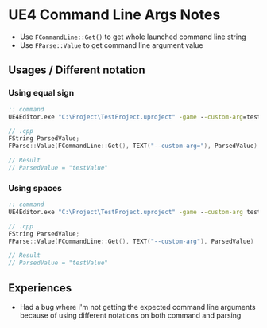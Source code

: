 # UE4 Command Line Args Notes
- Use `FCommandLine::Get()` to get whole launched command line string
- Use `FParse::Value` to get command line argument value
## Usages / Different notation
### Using equal sign
```bat
:: command
UE4Editor.exe "C:\Project\TestProject.uproject" -game --custom-arg=testValue
```
```cpp
// .cpp
FString ParsedValue;
FParse::Value(FCommandLine::Get(), TEXT("--custom-arg="), ParsedValue)

// Result
// ParsedValue = "testValue"
```
### Using spaces
```bat
:: command
UE4Editor.exe "C:\Project\TestProject.uproject" -game --custom-arg testValue
```
```cpp
// .cpp
FString ParsedValue;
FParse::Value(FCommandLine::Get(), TEXT("--custom-arg"), ParsedValue)

// Result
// ParsedValue = "testValue"
```

## Experiences
- Had a bug where I'm not getting the expected command line arguments because of using different notations on both command and parsing
